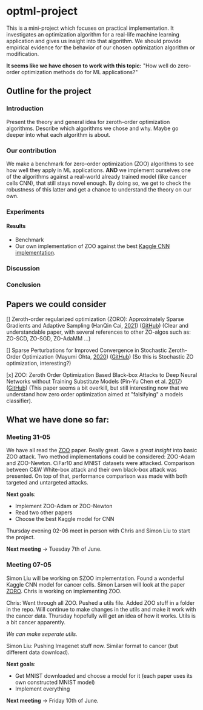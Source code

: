 # optml-project
This is a mini-project which focuses on practical implementation. It investigates an optimization algorithm
for a real-life machine learning application and gives us insight into that algorithm. We should provide empirical
evidence for the behavior of our chosen optimization algorithm or modification.

**It seems like we have chosen to work with this topic:** "How well do zero-order optimization methods do for ML applications?"
## Outline for the project

### Introduction

Present the theory and general idea for zeroth-order optimization algorithms. Describe which algorithms we chose and why. Maybe go deeper into what each algorithm is about.

### Our contribution

We make a benchmark for zero-order optimization (ZOO) algorithms to see how well they apply in ML applications. **AND** we implement ourselves one of the algorithms against a real-world already trained model (like cancer cells CNN), that still stays novel enough. By doing so, we get to check the robustness of this latter and get a chance to understand the theory on our own. 

### Experiments

#### Results

- Benchmark 
- Our own implementation of ZOO against the best [Kaggle CNN implementation](https://www.kaggle.com/competitions/histopathologic-cancer-detection/code?competitionId=11848&sortBy=scoreDescending).

### Discussion

### Conclusion

## Papers we could consider


[] Zeroth-order regularized optimization (ZORO): Approximately Sparse Gradients and Adaptive Sampling (HanQin Cai, [2021](https://arxiv.org/pdf/2003.13001.pdf)) ([GitHub](https://github.com/caesarcai/ZORO)) (Clear and understandable paper, with several references to other ZO-algos such as: ZO-SCD, ZO-SGD, ZO-AdaMM ...)

[] Sparse Perturbations for Improved Convergence in Stochastic Zeroth-Order Optimization (Mayumi Ohta, [2020](https://arxiv.org/pdf/2006.01759.pdf)) ([GitHub](https://github.com/StatNLP/sparse_szo))  (So this is Stochastic ZO optimization, interesting?)

[x] ZOO: Zeroth Order Optimization Based Black-box Attacks to Deep Neural Networks without Training Substitute Models (Pin-Yu Chen et al. [2017](https://arxiv.org/pdf/1708.03999.pdf)) ([GitHub](https://github.com/as791/ZOO_Attack_PyTorch)) (This paper seems a bit overkill, but still interesting now that we understand how zero order optimization aimed at "falsifying" a models classifier). 

## What we have done so far:
### Meeting 31-05

We have all read the [ZOO](https://arxiv.org/pdf/1708.03999.pdf) paper. Really great. Gave a _great insight_ into basic ZOO attack. Two method implementations could be considered: ZOO-Adam and ZOO-Newton. CiFar10 and MNIST datasets were attacked. Comparison between C&W White-box attack and their own black-box attack was presented. On top of that, performance comparison was made with both targeted and untargeted attacks. 

**Next goals**: 
- Implement ZOO-Adam or ZOO-Newton 
- Read two other papers 
- Choose the best Kaggle model for CNN

Thursday evening 02-06 meet in person with Chris and Simon Liu to start the project. 

**Next meeting** -> Tuesday 7th of June. 

### Meeting 07-05

Simon Liu will be working on SZOO implementation. Found a wonderful Kaggle CNN model for cancer cells. Simon Larsen will look at the paper [ZORO](https://arxiv.org/pdf/2003.13001.pdf). Chris is working on implementing ZOO.

Chris: Went through all ZOO. Pushed a utils file. Added ZOO stuff in a folder in the repo. Will continue to make changes in the utils and make it work with the cancer data. Thursday hopefully will get an idea of how it works. Utils is a bit cancer apparently.

_We can make seperate utils._

Simon Liu: Pushing Imagenet stuff now. Similar format to cancer (but different data download). 

**Next goals**:
- Get MNIST downloaded and choose a model for it (each paper uses its own constructed MNIST model)
- Implement everything 

**Next meeting** -> Friday 10th of June. 

